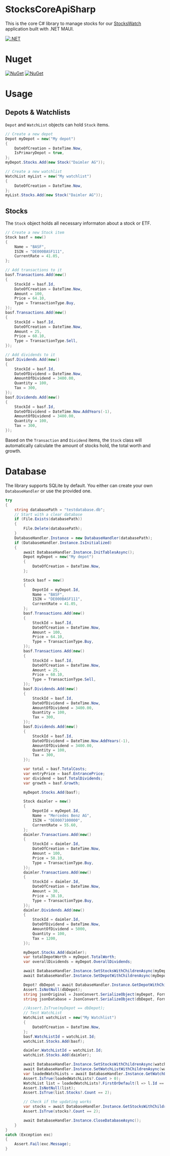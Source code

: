 # StocksCoreApiSharp
This is the core C# library to manage stocks for our [StocksWatch](https://github.com/AndreasReitberger/StocksWatchMauiApp) application built with .NET MAUI.

[![.NET](https://github.com/AndreasReitberger/StocksCoreApiSharp/actions/workflows/dotnet-unittest.yml/badge.svg)]([https://github.com/AndreasReitberger/StocksCoreApiSharp/actions/workflows/dotnet-unittest.yml](https://github.com/AndreasReitberger/StocksCoreApiSharp/actions/workflows/dotnet-unittest.yml))

# Nuget
[![NuGet](https://img.shields.io/nuget/v/StocksCoreApiSharp.svg?style=flat-square&label=nuget)](https://www.nuget.org/packages/StocksCoreApiSharp/)
[![NuGet](https://img.shields.io/nuget/dt/StocksCoreApiSharp.svg)](https://www.nuget.org/packages/StocksCoreApiSharp)

# Usage

## Depots & Watchlists
`Depot` and `WatchList` objects can hold `Stock` items.

```cs
// Create a new depot
Depot myDepot = new("My depot")
{
    DateOfCreation = DateTime.Now,
    IsPrimaryDepot = true,
};
myDepot.Stocks.Add(new Stock("Daimler AG"));
```
```cs
// Create a new watchlist
WatchList myList = new("My watchlist")
{
    DateOfCreation = DateTime.Now,
};
myList.Stocks.Add(new Stock("Daimler AG"));
```

## Stocks
The `Stock` object holds all necessary informaton about a stock or ETF.

```cs
// Create a new Stock item
Stock basf = new()
{
    Name = "BASF",
    ISIN = "DE000BASF111",
    CurrentRate = 41.05,
};

// Add transactions to it
basf.Transactions.Add(new()
{
    StockId = basf.Id,
    DateOfCreation = DateTime.Now,
    Amount = 100,
    Price = 64.10,
    Type = TransactionType.Buy,
});
basf.Transactions.Add(new()
{
    StockId = basf.Id,
    DateOfCreation = DateTime.Now,
    Amount = 25,
    Price = 60.10,
    Type = TransactionType.Sell,
});

// Add dividends to it
basf.Dividends.Add(new()
{
    StockId = basf.Id,
    DateOfDividend = DateTime.Now,
    AmountOfDividend = 3400.00,
    Quantity = 100,
    Tax = 300,
});
basf.Dividends.Add(new()
{
    StockId = basf.Id,
    DateOfDividend = DateTime.Now.AddYears(-1),
    AmountOfDividend = 3400.00,
    Quantity = 100,
    Tax = 300,
});
```

Based on the `Transaction` and `Dividend` items, the `Stock` class will automatically calculate the amount of stocks hold, the total worth and growth.

# Database
The library supports SQLite by default. You either can create your own `DatabaseHandler` or use the provided one.

```cs
try
{
    string databasePath = "testdatabase.db";
    // Start with a clear database
    if (File.Exists(databasePath))
    {
        File.Delete(databasePath);
    }
    DatabaseHandler.Instance = new DatabaseHandler(databasePath);
    if (DatabaseHandler.Instance.IsInitialized)
    {
        await DatabaseHandler.Instance.InitTablesAsync();
        Depot myDepot = new("My depot")
        {
            DateOfCreation = DateTime.Now,
        };

        Stock basf = new()
        {
            DepotId = myDepot.Id,
            Name = "BASF",
            ISIN = "DE000BASF111",
            CurrentRate = 41.05,
        };
        basf.Transactions.Add(new()
        {
            StockId = basf.Id,
            DateOfCreation = DateTime.Now,
            Amount = 100,
            Price = 64.10,
            Type = TransactionType.Buy,
        });
        basf.Transactions.Add(new()
        {
            StockId = basf.Id,
            DateOfCreation = DateTime.Now,
            Amount = 25,
            Price = 60.10,
            Type = TransactionType.Sell,
        });
        basf.Dividends.Add(new()
        {
            StockId = basf.Id,
            DateOfDividend = DateTime.Now,
            AmountOfDividend = 3400.00,
            Quantity = 100,
            Tax = 300,
        });
        basf.Dividends.Add(new()
        {
            StockId = basf.Id,
            DateOfDividend = DateTime.Now.AddYears(-1),
            AmountOfDividend = 3400.00,
            Quantity = 100,
            Tax = 300,
        });

        var total = basf.TotalCosts;
        var entryPrice = basf.EntrancePrice;
        var dividend = basf.TotalDividends;
        var growth = basf.Growth;

        myDepot.Stocks.Add(basf);

        Stock daimler = new()
        {
            DepotId = myDepot.Id,
            Name = "Mercedes Benz AG",
            ISIN = "DE0007100000",
            CurrentRate = 55.60,
        };
        daimler.Transactions.Add(new()
        {
            StockId = daimler.Id,
            DateOfCreation = DateTime.Now,
            Amount = 100,
            Price = 58.10,
            Type = TransactionType.Buy,
        });
        daimler.Transactions.Add(new()
        {
            StockId = daimler.Id,
            DateOfCreation = DateTime.Now,
            Amount = 30,
            Price = 38.10,
            Type = TransactionType.Buy,
        });
        daimler.Dividends.Add(new()
        {
            StockId = daimler.Id,
            DateOfDividend = DateTime.Now,
            AmountOfDividend = 5000,
            Quantity = 100,
            Tax = 1200,
        });

        myDepot.Stocks.Add(daimler);
        var totalDepotWorth = myDepot.TotalWorth;
        var overallDividends = myDepot.OverallDividends;

        await DatabaseHandler.Instance.SetStocksWithChildrenAsync(myDepot.Stocks.ToList(), true);
        await DatabaseHandler.Instance.SetDepotWithChildrenAsync(myDepot);

        Depot? dbDepot = await DatabaseHandler.Instance.GetDepotWithChildrenAsync(myDepot.Id);
        Assert.IsNotNull(dbDepot);
        string jsonOriginal = JsonConvert.SerializeObject(myDepot, Formatting.Indented);
        string jsonDatabase = JsonConvert.SerializeObject(dbDepot, Formatting.Indented);

        //Assert.IsTrue(myDepot == dbDepot);
        // Test WatchList
        WatchList watchList = new("My Watchlist")
        {
            DateOfCreation = DateTime.Now,
        };
        basf.WatchListId = watchList.Id;
        watchList.Stocks.Add(basf);

        daimler.WatchListId = watchList.Id;
        watchList.Stocks.Add(daimler);

        await DatabaseHandler.Instance.SetStocksWithChildrenAsync(watchList.Stocks.ToList(), true);
        await DatabaseHandler.Instance.SetWatchListWithChildrenAsync(watchList);
        var loadedWatchLists = await DatabaseHandler.Instance.GetWatchListsWithChildrenAsync();
        Assert.IsTrue(loadedWatchLists?.Count > 0);
        WatchList list = loadedWatchLists?.FirstOrDefault(l => l.Id == watchList.Id);
        Assert.IsNotNull(list);
        Assert.IsTrue(list.Stocks?.Count == 2);

        // Check if the updating works
        var stocks = await DatabaseHandler.Instance.GetStocksWithChildrenAsync();
        Assert.IsTrue(stocks?.Count == 2);

        await DatabaseHandler.Instance.CloseDatabaseAsync();
    }
}
catch (Exception exc)
{
    Assert.Fail(exc.Message);
}
```

